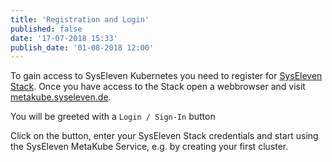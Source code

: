 ```yaml
---
title: 'Registration and Login'
published: false
date: '17-07-2018 15:33'
publish_date: '01-08-2018 12:00'
---
```


To gain access to SysEleven Kubernetes you need to register for [SysEleven Stack](https://www.syseleven.de/syseleven-stack/). Once you have access to the Stack open a webbrowser and visit [metakube.syseleven.de](https://metakube.syseleven.de).

You will be greeted with a `Login / Sign-In` button



Click on the button, enter your SysEleven Stack credentials and start using the SysEleven MetaKube Service, e.g. by creating your first cluster.